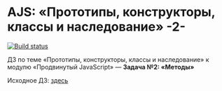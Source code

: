 # AJS: «Прототипы, конструкторы, классы и наследование» -2-

[![Build status](https://ci.appveyor.com/api/projects/status/gxn160r320tftje0?svg=true)](https://ci.appveyor.com/project/KoensBerg/ajs-oop-2)

ДЗ по теме «Прототипы, конструкторы, классы и наследование» к модулю «Продвинутый JavaScript» — **Задача №2: «Методы»**

Исходное ДЗ: [здесь](https://github.com/KoensBerg/ajs-homeworks/tree/ajs8/oop)